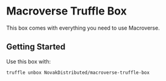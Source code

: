 # Macroverse Truffle Box

This box comes with everything you need to use Macroverse.

## Getting Started

Use this box with:

```
truffle unbox NovakDistributed/macroverse-truffle-box
```

